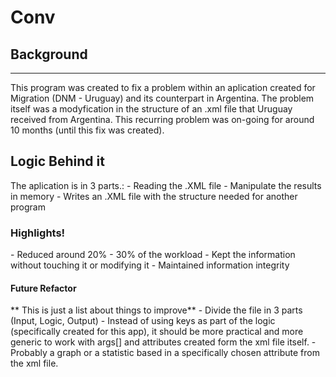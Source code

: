 # Conv

<h2>Background</h2>
<hr />
This program was created to fix a problem within an aplication created for Migration (DNM - Uruguay) and its counterpart in Argentina. 
The problem itself was a modyfication in the structure of an .xml file that Uruguay received from Argentina. 
This recurring problem was on-going for around 10 months (until this fix was created). 

<h2>Logic Behind it</h2> 
The aplication is in 3 parts.:
- Reading the .XML file
- Manipulate the results in memory
- Writes an .XML file with the structure needed for another program

<h3>Highlights!</h3>
- Reduced around 20% - 30% of the workload 
- Kept the information without touching it or modifying it
- Maintained information integrity

<h4>Future Refactor</h4>
** This is just a list about things to improve**
- Divide the file in 3 parts (Input, Logic, Output)
- Instead of using keys as part of the logic (specifically created for this app), it should be more practical and more generic to work with args[] and attributes created form the xml file itself.
- Probably a graph or a statistic based in a specifically chosen attribute from the xml file.
